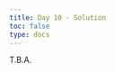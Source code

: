 ```yaml
---
title: Day 10 - Solution
toc: false
type: docs
---
```



T.B.A.
<!--

<br>
<br>
<iframe 
    style="width: 100%; height: 80vh;" 
    src="https://lichess.org/study/embed/PrONOirR/4NFml2tJ" 
    frameborder="0">
</iframe>
-->
